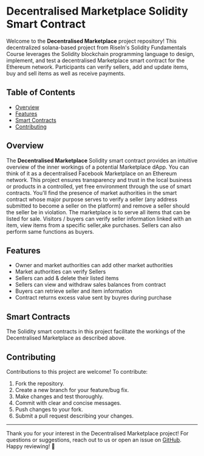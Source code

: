 # Decentralised Marketplace Solidity Smart Contract

Welcome to the **Decentralised Marketplace** project repository! This decentralized solana-based project from RiseIn's Solidity Fundamentals Course leverages the Solidity blockchain programming language to design, implement, and test a decentralised Marketplace smart contract for the Ethereum network. Participants can verify sellers, add and update items, buy and sell items as well as receive payments.


## Table of Contents

- [Overview](#overview)
- [Features](#features)
- [Smart Contracts](#smart-contracts)
- [Contributing](#contributing)


## Overview

The **Decentralised Marketplace** Solidity smart contract provides an intuitive overview of the inner workings of a potential Marketplace dApp. You can think of it as a decentralised Facebook Marketplace on an Ethereum network. This project ensures transparency and trust in the local business or products in a controlled, yet free environment through the use of smart contracts. You'll find the presence of market authorities in the smart contract whose major purpose serves to verify a seller (any address submitted to become a seller on the platform) and remove a seller should the seller be in violation. The marketplace is to serve all items that can be listed for sale. Visitors / buyers can verify seller information linked with an item, view items from a specific seller,ake purchases. Sellers can also perform same functions as buyers.


## Features

- Owner and market authorities can add other market authorities
- Market authorities can verify Sellers
- Sellers can add & delete their listed items
- Sellers can view and withdraw sales balances from contract
- Buyers can retrieve seller and item information
- Contract returns excess value sent by buyres during purchase


## Smart Contracts

The Solidity smart contracts in this project facilitate the workings of the Decentralised Marketplace as described above.


## Contributing

Contributions to this project are welcome! To contribute:

1. Fork the repository.
2. Create a new branch for your feature/bug fix.
3. Make changes and test thoroughly.
4. Commit with clear and concise messages.
5. Push changes to your fork.
6. Submit a pull request describing your changes.

---

Thank you for your interest in the Decentralised Marketplace project! For questions or suggestions, reach out to us or open an issue on [GitHub](https://github.com/Ikpong-Joseph/Decentralised-Marketplace). Happy reviewing! 🚀

